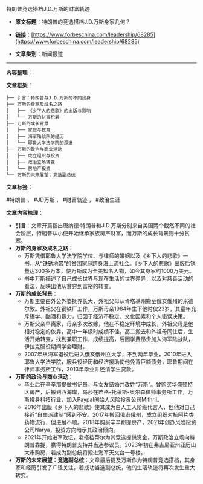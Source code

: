特朗普竞选搭档J.D.万斯的财富轨迹
- **原文标题**：特朗普的竞选搭档J.D.万斯身家几何？
- **链接**：[https://www.forbeschina.com/leadership/68285](https://www.forbeschina.com/leadership/68285)

- **文章类别**：新闻报道

---

**内容整理**：

**文章框架**：
```
├── 引言：特朗普与J.D.万斯的不同出身
├── 万斯的身家及成名之路
│   ├── 《乡下人的悲歌》的出版与影响
│   └── 万斯的财富积累
├── 万斯的成长背景
│   ├── 家庭与教育
│   ├── 海军陆战队的经历
│   └── 耶鲁大学法学院的深造
├── 万斯的政治与商业活动
│   ├── 成立组织与投资
│   ├── 政治立场转变
│   └── 房地产投资
└── 万斯的未来展望：竞选副总统
```

**文章标签**：

#特朗普 ， #JD万斯 ， #财富轨迹 ， #政治生涯

**文章内容梳理**：
- **引言**：文章开篇指出唐纳德·特朗普和J.D.万斯分别来自美国两个截然不同的社会阶层，特朗普从小便开始继承家族房产财富，而万斯的成长背景则十分贫寒。
- **万斯的身家及成名之路**：
    - 万斯凭借耶鲁大学法学院学位、与律师的婚姻以及《乡下人的悲歌》一书，从“铁锈地带”的贫困家庭跻身海上流社会。《乡下人的悲歌》出版后销量达300多万本，使万斯成为全美知名人物，如今其身家约1000万美元。
    - 书中万斯描述了自己成长世界与现在生活的世界差异，以及对慈善活动的看法，反映出他从贫穷到富裕的转变。
- **万斯的成长背景**：
    - 万斯主要由外公外婆抚养长大，外祖父母从肯塔基州搬至俄亥俄州的米德尔敦。外祖父在钢铁厂工作，万斯母亲1984年生下他时仅23岁，其童年充斥辍学、酗酒和暴力，归因于经济不稳定、文化因素和个人错误决策。
    - 万斯父亲早离家，母亲多次改嫁，他在不稳定环境中成长，外祖父母是他相对稳定的依靠，高中一年级时成绩不佳。高二搬去和外祖母同住后，生活开始转变，找到兼职工作，成绩提高，后因学费昂贵加入海军陆战队，伊拉克服役期间学会理财。
    - 2007年从海军退役后进入俄亥俄州立大学，不到两年毕业，2010年进入耶鲁大学法学院，服兵役经历和经济援助使他免背巨额债务，耶鲁期间在律师事务所工作，2013年毕业并还清学生贷款。
- **万斯的政治与商业活动**：
    - 毕业后在辛辛那提做书记员，与女友结婚并改姓“万斯”。曾购买华盛顿特区房产，后搬到西海岸，乌莎在芒格-托莱斯-奥尔森律师事务所工作，万斯投身科技行业，加入Paypal创始人风险投资公司Mithril。
    - 2016年出版《乡下人的悲歌》使其成为白人工人阶级代言人，但他对自己接近“自由派建制”感到不安。2017年搬回俄亥俄州，成立组织对抗阿片类药物流行，但进展不顺。2018年购买辛辛那提房产，2021年创办风险投资公司Narya，投资方向暗示其政治倾向。
    - 2021年开始进军政坛，老搭档蒂尔为其竞选提供资金，万斯政治立场向特朗普靠拢，赢得特朗普支持并当选参议员。2023年初在弗吉尼亚州亚历山大市购房，若成为副总统将搬进海军天文台一号楼。
- **万斯的未来展望：竞选副总统**：文章最后提及万斯作为特朗普竞选搭档，其身家和经历引发了广泛关注，若成功当选副总统，他的生活轨迹将再次发生重大转变。
